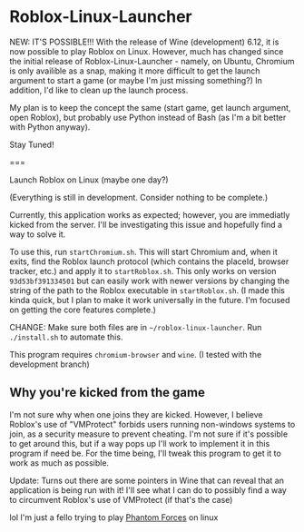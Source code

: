 # Roblox-Linux-Launcher

NEW: IT'S POSSIBLE!!!
With the release of Wine (development) 6.12, it is now possible to play Roblox on Linux. However, much has changed since the initial release of Roblox-Linux-Launcher - namely, on Ubuntu, Chromium is only availible as a snap, making it more difficult to get the launch argument to start a game (or maybe I'm just missing something?) In addition, I'd like to clean up the launch process.

My plan is to keep the concept the same (start game, get launch argument, open Roblox), but probably use Python instead of Bash (as I'm a bit better with Python anyway).

Stay Tuned!

===

Launch Roblox on Linux (maybe one day?)

(Everything is still in development. Consider nothing to be complete.)

Currently, this application works as expected; however, you are immediatly kicked from the server. I'll be investigating this issue and hopefully find a way to solve it.

To use this, run `startChromium.sh`. This will start Chromium and, when it exits, find the Roblox launch protocol (which contains the placeId, browser tracker, etc.) and apply it to `startRoblox.sh`. This only works on version `93d53bf391334501` but can easily work with newer versions by changing the string of the path to the Roblox executable in `startRoblox.sh`. (I made this kinda quick, but I plan to make it work universally in the future. I'm focused on getting the core features complete.)

CHANGE: Make sure both files are in `~/roblox-linux-launcher`. Run `./install.sh` to automate this.

This program requires `chromium-browser` and `wine`. (I tested with the development branch)

## Why you're kicked from the game
I'm not sure why when one joins they are kicked. However, I believe Roblox's use of "VMProtect" forbids users running non-windows systems to join, as a security measure to prevent cheating. I'm not sure if it's possible to get around this, but if a way pops up I'll work to implement it in this program if need be. For the time being, I'll tweak this program to get it to work as much as possible.

Update: Turns out there are some pointers in Wine that can reveal that an application is being run with it! I'll see what I can do to possibly find a way to circumvent Roblox's use of VMProtect (if that's the case)

lol I'm just a fello trying to play [Phantom Forces](https://www.roblox.com/games/292439477/Phantom-Forces) on linux
